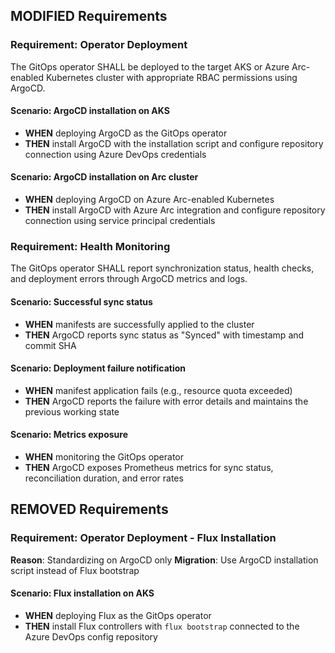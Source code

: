 ## MODIFIED Requirements

### Requirement: Operator Deployment
The GitOps operator SHALL be deployed to the target AKS or Azure Arc-enabled Kubernetes cluster with appropriate RBAC permissions using ArgoCD.

#### Scenario: ArgoCD installation on AKS
- **WHEN** deploying ArgoCD as the GitOps operator
- **THEN** install ArgoCD with the installation script and configure repository connection using Azure DevOps credentials

#### Scenario: ArgoCD installation on Arc cluster
- **WHEN** deploying ArgoCD on Azure Arc-enabled Kubernetes
- **THEN** install ArgoCD with Azure Arc integration and configure repository connection using service principal credentials

### Requirement: Health Monitoring
The GitOps operator SHALL report synchronization status, health checks, and deployment errors through ArgoCD metrics and logs.

#### Scenario: Successful sync status
- **WHEN** manifests are successfully applied to the cluster
- **THEN** ArgoCD reports sync status as "Synced" with timestamp and commit SHA

#### Scenario: Deployment failure notification
- **WHEN** manifest application fails (e.g., resource quota exceeded)
- **THEN** ArgoCD reports the failure with error details and maintains the previous working state

#### Scenario: Metrics exposure
- **WHEN** monitoring the GitOps operator
- **THEN** ArgoCD exposes Prometheus metrics for sync status, reconciliation duration, and error rates

## REMOVED Requirements

### Requirement: Operator Deployment - Flux Installation
**Reason**: Standardizing on ArgoCD only
**Migration**: Use ArgoCD installation script instead of Flux bootstrap

#### Scenario: Flux installation on AKS
- **WHEN** deploying Flux as the GitOps operator
- **THEN** install Flux controllers with `flux bootstrap` connected to the Azure DevOps config repository
